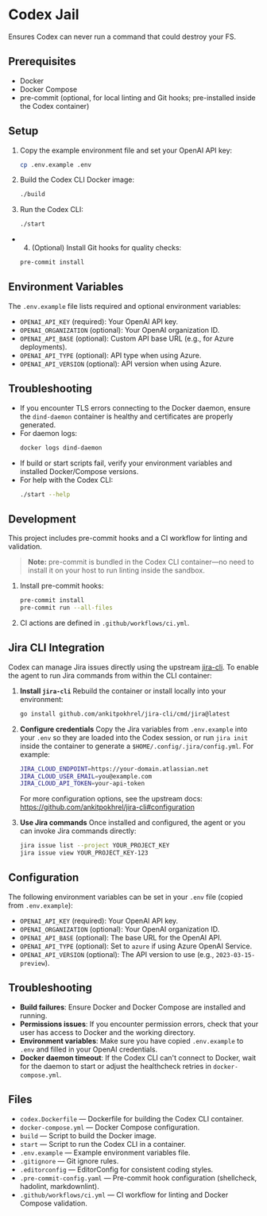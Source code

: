# Codex Jail

Ensures Codex can never run a command that could destroy your FS.

## Prerequisites

- Docker
- Docker Compose
- pre-commit (optional, for local linting and Git hooks; pre-installed inside the Codex container)

## Setup

1. Copy the example environment file and set your OpenAI API key:

   ```bash
   cp .env.example .env
   ```

2. Build the Codex CLI Docker image:

   ```bash
   ./build
   ```

3. Run the Codex CLI:

   ```bash
   ./start
   ```

- 4. (Optional) Install Git hooks for quality checks:

   ```bash
   pre-commit install
   ```

## Environment Variables

The `.env.example` file lists required and optional environment variables:

- `OPENAI_API_KEY` (required): Your OpenAI API key.
- `OPENAI_ORGANIZATION` (optional): Your OpenAI organization ID.
- `OPENAI_API_BASE` (optional): Custom API base URL (e.g., for Azure deployments).
- `OPENAI_API_TYPE` (optional): API type when using Azure.
- `OPENAI_API_VERSION` (optional): API version when using Azure.

## Troubleshooting

- If you encounter TLS errors connecting to the Docker daemon, ensure the `dind-daemon` container is healthy and certificates are properly generated.
- For daemon logs:
  ```bash
  docker logs dind-daemon
  ```
- If build or start scripts fail, verify your environment variables and installed Docker/Compose versions.
- For help with the Codex CLI:
  ```bash
  ./start --help
  ```

## Development

This project includes pre-commit hooks and a CI workflow for linting and validation.

> **Note:** pre-commit is bundled in the Codex CLI container—no need to install it on your host to run linting inside the sandbox.

1. Install pre-commit hooks:
   ```bash
   pre-commit install
   pre-commit run --all-files
   ```
2. CI actions are defined in `.github/workflows/ci.yml`.

## Jira CLI Integration

Codex can manage Jira issues directly using the upstream [jira-cli](https://github.com/ankitpokhrel/jira-cli). To enable the agent to run Jira commands from within the CLI container:

1. **Install `jira-cli`**
   Rebuild the container or install locally into your environment:
   ```bash
   go install github.com/ankitpokhrel/jira-cli/cmd/jira@latest
   ```

2. **Configure credentials**
   Copy the Jira variables from `.env.example` into your `.env` so they are loaded into the Codex session, or run `jira init` inside the container to generate a `$HOME/.config/.jira/config.yml`. For example:
   ```bash
   JIRA_CLOUD_ENDPOINT=https://your-domain.atlassian.net
   JIRA_CLOUD_USER_EMAIL=you@example.com
   JIRA_CLOUD_API_TOKEN=your-api-token
   ```
   For more configuration options, see the upstream docs:
   https://github.com/ankitpokhrel/jira-cli#configuration

3. **Use Jira commands**
   Once installed and configured, the agent or you can invoke Jira commands directly:
   ```bash
   jira issue list --project YOUR_PROJECT_KEY
   jira issue view YOUR_PROJECT_KEY-123
   ```

## Configuration

The following environment variables can be set in your `.env` file (copied from `.env.example`):

- `OPENAI_API_KEY` (required): Your OpenAI API key.
- `OPENAI_ORGANIZATION` (optional): Your OpenAI organization ID.
- `OPENAI_API_BASE` (optional): The base URL for the OpenAI API.
- `OPENAI_API_TYPE` (optional): Set to `azure` if using Azure OpenAI Service.
- `OPENAI_API_VERSION` (optional): The API version to use (e.g., `2023-03-15-preview`).


## Troubleshooting

- **Build failures**: Ensure Docker and Docker Compose are installed and running.
- **Permissions issues**: If you encounter permission errors, check that your user has access to Docker and the working directory.
- **Environment variables**: Make sure you have copied `.env.example` to `.env` and filled in your OpenAI credentials.
- **Docker daemon timeout**: If the Codex CLI can't connect to Docker, wait for the daemon to start or adjust the healthcheck retries in `docker-compose.yml`.

## Files

- `codex.Dockerfile` — Dockerfile for building the Codex CLI container.
- `docker-compose.yml` — Docker Compose configuration.
- `build` — Script to build the Docker image.
- `start` — Script to run the Codex CLI in a container.
- `.env.example` — Example environment variables file.
- `.gitignore` — Git ignore rules.
- `.editorconfig` — EditorConfig for consistent coding styles.
- `.pre-commit-config.yaml` — Pre-commit hook configuration (shellcheck, hadolint, markdownlint).
- `.github/workflows/ci.yml` — CI workflow for linting and Docker Compose validation.
